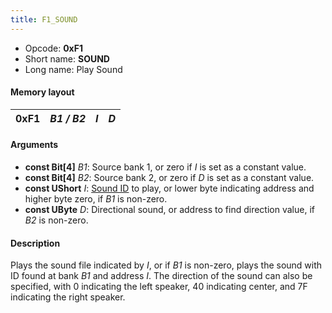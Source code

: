 ```yaml
---
title: F1_SOUND
---
```


- Opcode: **0xF1**
- Short name: **SOUND**
- Long name: Play Sound

#### Memory layout

| 0xF1 | *B1 / B2* | *I* | *D* |
|------|-----------|-----|-----|

#### Arguments

- **const Bit\[4\]** *B1*: Source bank 1, or zero if *I* is set as a constant value.
- **const Bit\[4\]** *B2*: Source bank 2, or zero if *D* is set as a constant value.
- **const UShort** *I*: [Sound ID](../../Sound_ID_Table) to play, or lower byte indicating address and higher byte zero, if *B1* is non-zero.
- **const UByte** *D*: Directional sound, or address to find direction value, if *B2* is non-zero.

#### Description

Plays the sound file indicated by *I*, or if *B1* is non-zero, plays the sound with ID found at bank *B1* and address *I*. The direction of the sound can also be specified, with 0 indicating the left speaker, 40 indicating center, and 7F indicating the right speaker.
